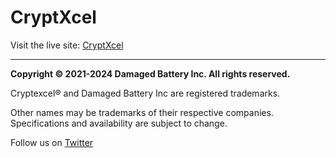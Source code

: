 # CryptXcel

Visit the live site: [CryptXcel](https://cryptxcel.github.io/CryptXcel)


---

**Copyright &copy; 2021-2024 Damaged Battery Inc. All rights reserved.**

Cryptexcel&reg; and Damaged Battery Inc are registered trademarks.

Other names may be trademarks of their respective companies. Specifications and availability are subject to change.

Follow us on [Twitter](https://twitter.com/CryptXcel)

